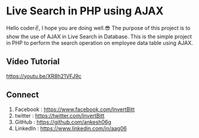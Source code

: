 # Live Search in PHP using AJAX

Hello coder✌,
I hope you are doing well.😎
The purpose of this project is to show the use of AJAX in Live Search in Database.
This is the simple project in PHP to perform the search operation on employee data table using AJAX.

## Video Tutorial 
https://youtu.be/XR8h21VFJ9c

## Connect
 1. Facebook     :     https://www.facebook.com/InvertBitt 
 2. twitter      :     https://twitter.com/InvertBitt 
 4. GitHub       :     https://github.com/ankesh06g
 5. LinkedIn     :     https://www.linkedin.com/in/aag06
